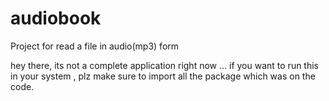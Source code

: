 # audiobook
 Project for read a file in audio(mp3) form
 
hey there, its not a complete application right now ...
if you want to run this in your system , plz make sure to import all the package which was on the code.

